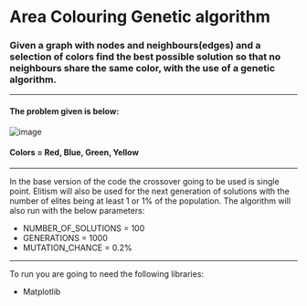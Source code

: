 # Area Colouring Genetic algorithm  
### Given a graph with nodes and neighbours(edges) and a selection of colors find the best possible solution so that no neighbours share the same color, with the use of a genetic algorithm.  

----

#### The problem given is below:  
![image](https://github.com/kon-angelakis/GeneticAlgorithm-AreaColouring/assets/56235553/6b65ebe9-9f5d-455f-8605-18dacc0dc051)  
#### Colors = Red, Blue, Green, Yellow

----

In the base version of the code the crossover going to be used is single point. Elitism will also be used for the next generation of solutions with the number of elites being at least 1 or 1% of the population.
The algorithm will also run with the below parameters:
- NUMBER_OF_SOLUTIONS = 100
- GENERATIONS = 1000
- MUTATION_CHANCE = 0.2%

----

To run you are going to need the following libraries:  
- Matplotlib

